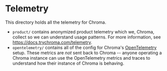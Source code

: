 # Telemetry

This directory holds all the telemetry for Chroma.

- `product/` contains anonymized product telemetry which we, Chroma, collect so we can
  understand usage patterns. For more information, see https://docs.trychroma.com/telemetry.
- `opentelemetry/` contains all of the config for Chroma's [OpenTelemetry](https://opentelemetry.io/docs/instrumentation/python/getting-started/)
  setup. These metrics are *not* sent back to Chroma -- anyone operating a Chroma instance
  can use the OpenTelemetry metrics and traces to understand how their instance of Chroma
  is behaving.
